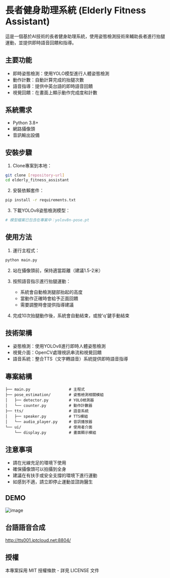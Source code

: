 # 長者健身助理系統 (Elderly Fitness Assistant)

這是一個基於AI技術的長者健身助理系統，使用姿態檢測技術來輔助長者進行抬腿運動，並提供即時語音回饋和指導。

## 主要功能

- 即時姿態檢測：使用YOLO模型進行人體姿態檢測
- 動作計數：自動計算完成的抬腿次數
- 語音指導：提供中英台語的即時語音回饋
- 視覺回饋：在畫面上顯示動作完成度和計數

## 系統需求

- Python 3.8+
- 網路攝像頭
- 音訊輸出設備

## 安裝步驟

1. Clone專案到本地：
```bash
git clone [repository-url]
cd elderly_fitness_assistant
```

2. 安裝依賴套件：
```bash
pip install -r requirements.txt
```

3. 下載YOLOv8姿態檢測模型：
```bash
# 模型檔案已包含在專案中：yolov8n-pose.pt
```

## 使用方法

1. 運行主程式：
```bash
python main.py
```

2. 站在攝像頭前，保持適當距離（建議1.5-2米）

3. 按照語音指示進行抬腿運動：
   - 系統會自動檢測腿部抬起的高度
   - 當動作正確時會給予正面回饋
   - 需要調整時會提供指導建議

4. 完成10次抬腿動作後，系統會自動結束，或按'q'鍵手動結束

## 技術架構

- 姿態檢測：使用YOLOv8進行即時人體姿態檢測
- 視覺介面：OpenCV處理視訊串流和視覺回饋
- 語音系統：整合TTS（文字轉語音）系統提供即時語音指導

## 專案結構

```
├── main.py                 # 主程式
├── pose_estimation/        # 姿態檢測相關模組
│   ├── detector.py         # YOLO檢測器
│   └── counter.py          # 動作計數器
├── tts/                    # 語音系統
│   ├── speaker.py          # TTS模組
│   └── audio_player.py     # 音訊播放器
└── ui/                     # 使用者介面
    └── display.py          # 畫面顯示模組
```

## 注意事項

- 請在光線充足的環境下使用
- 確保攝像頭可以拍攝到全身
- 建議在有扶手或安全支撐的環境下進行運動
- 如感到不適，請立即停止運動並諮詢醫生
## DEMO
![image](https://github.com/david0932/elderly_fitness_assistant/blob/master/demo/elderly-fitness-assistant.gif?raw=true)

## 台語語音合成
http://tts001.iptcloud.net:8804/

## 授權

本專案採用 MIT 授權條款 - 詳見 LICENSE 文件
